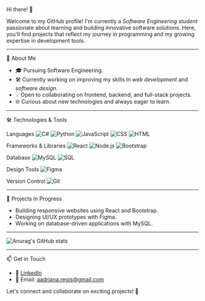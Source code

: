Hi there! 👋

Welcome to my GitHub profile! I'm currently a *Software Engineering student* passionate 
about learning and building innovative software solutions. Here, you'll find projects that 
reflect my journey in programming and my growing expertise in development tools.

---

🌱 About Me
- 🎓 Pursuing Software Engineering.
- 🛠️ Currently working on improving my skills in *web development* and *software design*.
- 💡 Open to collaborating on frontend, backend, and full-stack projects.
- 🌐 Curious about new technologies and always eager to learn.

---

 🛠️ Technologies & Tools

Languages
![C#](https://img.shields.io/badge/C%23-239120?style=for-the-badge&logo=csharp&logoColor=white)
![Python](https://img.shields.io/badge/Python-3776AB?style=for-the-badge&logo=python&logoColor=white)
![JavaScript](https://img.shields.io/badge/JavaScript-F7DF1E?style=for-the-badge&logo=javascript&logoColor=black)
![CSS](https://img.shields.io/badge/CSS-1572B6?style=for-the-badge&logo=css3&logoColor=white)
![HTML](https://img.shields.io/badge/HTML-E34F26?style=for-the-badge&logo=html5&logoColor=white)

Frameworks & Libraries
![React](https://img.shields.io/badge/React-61DAFB?style=for-the-badge&logo=react&logoColor=black)
![Node.js](https://img.shields.io/badge/Node.js-339933?style=for-the-badge&logo=nodedotjs&logoColor=white)
![Bootstrap](https://img.shields.io/badge/Bootstrap-7952B3?style=for-the-badge&logo=bootstrap&logoColor=white)

Database
![MySQL](https://img.shields.io/badge/MySQL-4479A1?style=for-the-badge&logo=mysql&logoColor=white)
![SQL](https://img.shields.io/badge/SQL-CC2927?style=for-the-badge&logo=microsoft-sql-server&logoColor=white)

Design Tools
![Figma](https://img.shields.io/badge/Figma-F24E1E?style=for-the-badge&logo=figma&logoColor=white)

Version Control
![Git](https://img.shields.io/badge/Git-F05032?style=for-the-badge&logo=git&logoColor=white)

---

 🚀 Projects in Progress
- Building responsive websites using React and Bootstrap.
- Designing UI/UX prototypes with Figma.
- Working on database-driven applications with MySQL.

---


![Anurag's GitHub stats](https://github-readme-stats.vercel.app/api?username=anuraghazra&show_icons=true&theme=dracula)

---

📫 Get in Touch
- 💼 [LinkedIn]([www.linkedin.com/in/adriana-regis-713692321])
- 📧 Email: aadriana.regis@gmail.com



Let's connect and collaborate on exciting projects! 🚀
